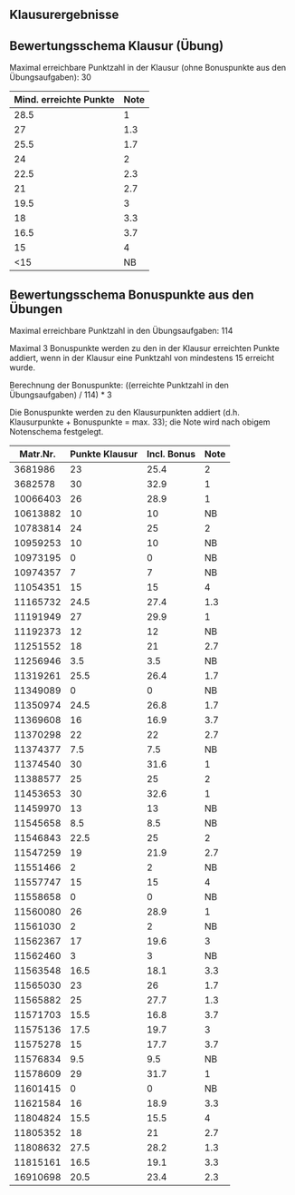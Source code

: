 ## Klausurergebnisse
## Bewertungsschema Klausur (Übung)

Maximal erreichbare Punktzahl in der Klausur (ohne Bonuspunkte aus den Übungsaufgaben): 30

| Mind. erreichte Punkte | Note |
|---|---|
| 28.5 | 1 |
| 27 | 1.3 |
| 25.5 | 1.7 |
| 24 | 2 |
| 22.5 | 2.3 |
| 21 | 2.7 |
| 19.5 | 3 |
| 18 | 3.3 |
| 16.5 | 3.7 |
| 15 | 4 |
| <15 | NB |

## Bewertungsschema Bonuspunkte aus den Übungen

Maximal erreichbare Punktzahl in den Übungsaufgaben: 114

Maximal 3 Bonuspunkte werden zu den in der Klausur erreichten Punkte addiert, wenn in der Klausur eine Punktzahl von mindestens 15 
erreicht wurde.

Berechnung der Bonuspunkte: ((erreichte Punktzahl in den Übungsaufgaben) / 114) * 3

Die Bonuspunkte werden zu den Klausurpunkten addiert (d.h. Klausurpunkte + Bonuspunkte = max. 33); 
die Note wird nach obigem Notenschema festgelegt.


| Matr.Nr. | Punkte Klausur | Incl. Bonus | Note|
|---|---|---|---|
| 3681986 | 23 | 25.4 | 2 |
| 3682578 | 30 | 32.9 | 1 |
| 10066403 | 26 | 28.9 | 1 |
| 10613882 | 10 | 10 | NB |
| 10783814 | 24 | 25 | 2 |
| 10959253 | 10 | 10 | NB |
| 10973195 | 0 | 0 | NB |
| 10974357 | 7 | 7 | NB |
| 11054351 | 15 | 15 | 4 |
| 11165732 | 24.5 | 27.4 | 1.3 |
| 11191949 | 27 | 29.9 | 1 |
| 11192373 | 12 | 12 | NB |
| 11251552 | 18 | 21 | 2.7 |
| 11256946 | 3.5 | 3.5 | NB |
| 11319261 | 25.5 | 26.4 | 1.7 |
| 11349089 | 0 | 0 | NB |
| 11350974 | 24.5 | 26.8 | 1.7 |
| 11369608 | 16 | 16.9 | 3.7 |
| 11370298 | 22 | 22 | 2.7 |
| 11374377 | 7.5 | 7.5 | NB |
| 11374540 | 30 | 31.6 | 1 |
| 11388577 | 25 | 25 | 2 |
| 11453653 | 30 | 32.6 | 1 |
| 11459970 | 13 | 13 | NB |
| 11545658 | 8.5 | 8.5 | NB |
| 11546843 | 22.5 | 25 | 2 |
| 11547259 | 19 | 21.9 | 2.7 |
| 11551466 | 2 | 2 | NB |
| 11557747 | 15 | 15 | 4 |
| 11558658 | 0 | 0 | NB |
| 11560080 | 26 | 28.9 | 1 |
| 11561030 | 2 | 2 | NB |
| 11562367 | 17 | 19.6 | 3 |
| 11562460 | 3 | 3 | NB |
| 11563548 | 16.5 | 18.1 | 3.3 |
| 11565030 | 23 | 26 | 1.7 |
| 11565882 | 25 | 27.7 | 1.3 |
| 11571703 | 15.5 | 16.8 | 3.7 |
| 11575136 | 17.5 | 19.7 | 3 |
| 11575278 | 15 | 17.7 | 3.7 |
| 11576834 | 9.5 | 9.5 | NB |
| 11578609 | 29 | 31.7 | 1 |
| 11601415 | 0 | 0 | NB |
| 11621584 | 16 | 18.9 | 3.3 |
| 11804824 | 15.5 | 15.5 | 4 |
| 11805352 | 18 | 21 | 2.7 |
| 11808632 | 27.5 | 28.2 | 1.3 |
| 11815161 | 16.5 | 19.1 | 3.3 |
| 16910698 | 20.5 | 23.4 | 2.3 |
